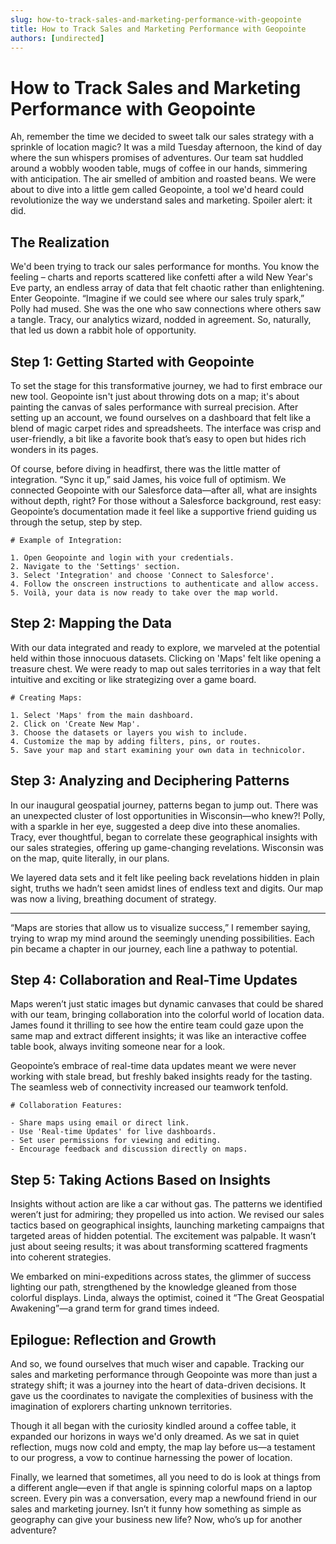 ```yaml
---
slug: how-to-track-sales-and-marketing-performance-with-geopointe
title: How to Track Sales and Marketing Performance with Geopointe
authors: [undirected]
---
```



# How to Track Sales and Marketing Performance with Geopointe

Ah, remember the time we decided to sweet talk our sales strategy with a sprinkle of location magic? It was a mild Tuesday afternoon, the kind of day where the sun whispers promises of adventures. Our team sat huddled around a wobbly wooden table, mugs of coffee in our hands, simmering with anticipation. The air smelled of ambition and roasted beans. We were about to dive into a little gem called Geopointe, a tool we'd heard could revolutionize the way we understand sales and marketing. Spoiler alert: it did. 

## The Realization

We'd been trying to track our sales performance for months. You know the feeling – charts and reports scattered like confetti after a wild New Year's Eve party, an endless array of data that felt chaotic rather than enlightening. Enter Geopointe. “Imagine if we could see where our sales truly spark,” Polly had mused. She was the one who saw connections where others saw a tangle. Tracy, our analytics wizard, nodded in agreement. So, naturally, that led us down a rabbit hole of opportunity.

## Step 1: Getting Started with Geopointe

To set the stage for this transformative journey, we had to first embrace our new tool. Geopointe isn't just about throwing dots on a map; it's about painting the canvas of sales performance with surreal precision. After setting up an account, we found ourselves on a dashboard that felt like a blend of magic carpet rides and spreadsheets. The interface was crisp and user-friendly, a bit like a favorite book that’s easy to open but hides rich wonders in its pages. 

Of course, before diving in headfirst, there was the little matter of integration. “Sync it up,” said James, his voice full of optimism. We connected Geopointe with our Salesforce data—after all, what are insights without depth, right? For those without a Salesforce background, rest easy: Geopointe’s documentation made it feel like a supportive friend guiding us through the setup, step by step.

```
# Example of Integration:

1. Open Geopointe and login with your credentials.
2. Navigate to the 'Settings' section.
3. Select 'Integration' and choose 'Connect to Salesforce'.
4. Follow the onscreen instructions to authenticate and allow access.
5. Voilà, your data is now ready to take over the map world.
```

## Step 2: Mapping the Data

With our data integrated and ready to explore, we marveled at the potential held within those innocuous datasets. Clicking on 'Maps' felt like opening a treasure chest. We were ready to map out sales territories in a way that felt intuitive and exciting or like strategizing over a game board.

```
# Creating Maps:

1. Select 'Maps' from the main dashboard.
2. Click on 'Create New Map'.
3. Choose the datasets or layers you wish to include.
4. Customize the map by adding filters, pins, or routes.
5. Save your map and start examining your own data in technicolor.
```

## Step 3: Analyzing and Deciphering Patterns

In our inaugural geospatial journey, patterns began to jump out. There was an unexpected cluster of lost opportunities in Wisconsin—who knew?! Polly, with a sparkle in her eye, suggested a deep dive into these anomalies. Tracy, ever thoughtful, began to correlate these geographical insights with our sales strategies, offering up game-changing revelations. Wisconsin was on the map, quite literally, in our plans. 

We layered data sets and it felt like peeling back revelations hidden in plain sight, truths we hadn’t seen amidst lines of endless text and digits. Our map was now a living, breathing document of strategy. 

---

“Maps are stories that allow us to visualize success,” I remember saying, trying to wrap my mind around the seemingly unending possibilities. Each pin became a chapter in our journey, each line a pathway to potential. 

## Step 4: Collaboration and Real-Time Updates

Maps weren’t just static images but dynamic canvases that could be shared with our team, bringing collaboration into the colorful world of location data. James found it thrilling to see how the entire team could gaze upon the same map and extract different insights; it was like an interactive coffee table book, always inviting someone near for a look. 

Geopointe’s embrace of real-time data updates meant we were never working with stale bread, but freshly baked insights ready for the tasting. The seamless web of connectivity increased our teamwork tenfold.

```
# Collaboration Features:

- Share maps using email or direct link.
- Use 'Real-time Updates' for live dashboards.
- Set user permissions for viewing and editing.
- Encourage feedback and discussion directly on maps.
```

## Step 5: Taking Actions Based on Insights

Insights without action are like a car without gas. The patterns we identified weren’t just for admiring; they propelled us into action. We revised our sales tactics based on geographical insights, launching marketing campaigns that targeted areas of hidden potential. The excitement was palpable. It wasn’t just about seeing results; it was about transforming scattered fragments into coherent strategies. 

We embarked on mini-expeditions across states, the glimmer of success lighting our path, strengthened by the knowledge gleaned from those colorful displays. Linda, always the optimist, coined it “The Great Geospatial Awakening”—a grand term for grand times indeed.

## Epilogue: Reflection and Growth

And so, we found ourselves that much wiser and capable. Tracking our sales and marketing performance through Geopointe was more than just a strategy shift; it was a journey into the heart of data-driven decisions. It gave us the coordinates to navigate the complexities of business with the imagination of explorers charting unknown territories.

Though it all began with the curiosity kindled around a coffee table, it expanded our horizons in ways we'd only dreamed. As we sat in quiet reflection, mugs now cold and empty, the map lay before us—a testament to our progress, a vow to continue harnessing the power of location.

Finally, we learned that sometimes, all you need to do is look at things from a different angle—even if that angle is spinning colorful maps on a laptop screen. Every pin was a conversation, every map a newfound friend in our sales and marketing journey. Isn’t it funny how something as simple as geography can give your business new life? Now, who’s up for another adventure?